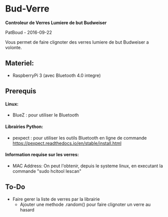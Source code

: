 # Bud-Verre

**Controleur de Verres Lumiere de but Budweiser**

PatBoud - 2016-09-22

Vous permet de faire clignoter des verres lumiere de but Budweiser a volonte.

## Materiel:
- RaspberryPi 3 (avec Bluetooth 4.0 integre)

## Prerequis

#### Linux:
- BlueZ : pour utiliser le Bluetooth

#### Librairies Python:
- pexpect : pour utiliser les outils Bluetooth en ligne de commande
  https://pexpect.readthedocs.io/en/stable/install.html

#### Information requise sur les verres:
- MAC Address: On peut l'obtenir, depuis le systeme linux, en executant la commande "sudo hcitool lescan"


## To-Do
- Faire gerer la liste de verres par la librairie
    - Ajouter une methode .random() pour faire clignoter un verre au hasard
